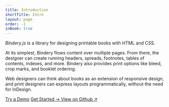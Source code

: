 ```yaml
---
title: Introduction
shortTitle: Intro
layout: page
order: -1
inBook: true
---
```


*Bindery.js* is a library for designing printable books with HTML and CSS.

At its simplest, Bindery flows content over multiple pages. From there, the designer can create running headers, spreads, footnotes, tables of contents, indexes, and more. Bindery also provides print options like bleed, crop marks, and booklet ordering.

Web designers can think about books as an extension of responsive design, and print designers can express layouts programmatically, without the need for InDesign.

<div class="home-btns">
  <a class="btn" href="/bindery/book">Try a Demo</a>
  <a class="btn" href="/bindery/guide">
    Get Started →
  </a>
  <a class="btn" href="https://github.com/evnbr/bindery">View on Github ↗</a>
</div>

<script> setStars(); </script>
